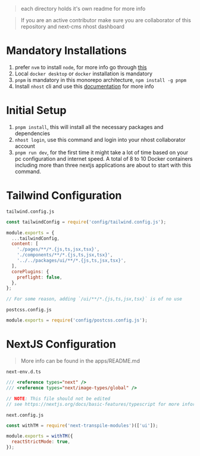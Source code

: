 > each directory holds it's own readme for more info

> If you are an active contributor make sure you are collaborator of this repository and next-cms nhost dashboard

# Mandatory Installations

1. prefer `nvm` to install `node`, for more info go through [this](https://github.com/nvm-sh/nvm)
2. Local `docker desktop` or `docker` installation is mandatory
3. `pnpm` is mandatory in this monorepo architecture, `npm install -g pnpm`
4. Install `nhost` cli and use this [documentation](https://docs.nhost.io/platform/cli) for more info

# Initial Setup

1. `pnpm install`, this will install all the necessary packages and dependencies
2. `nhost login`, use this command and login into your nhost collaborator account
3. `pnpm run dev`, for the first time it might take a lot of time based on your pc configuration and internet speed. A total of 8 to 10 Docker containers including more than three nextjs applications are about to start with this command.

# Tailwind Configuration

`tailwind.config.js`

```js
const tailwindConfig = require('config/tailwind.config.js');

module.exports = {
  ...tailwindConfig,
  content: [
    './pages/**/*.{js,ts,jsx,tsx}',
    './components/**/*.{js,ts,jsx,tsx}',
    '../../packages/ui/**/*.{js,ts,jsx,tsx}',
  ],
  corePlugins: {
    preflight: false,
  },
};

// For some reason, adding `/ui/**/*.{js,ts,jsx,tsx}` is of no use
```

`postcss.config.js`

```js
module.exports = require('config/postcss.config.js');
```

# NextJS Configuration

> More info can be found in the apps/README.md

`next-env.d.ts`

```js
/// <reference types="next" />
/// <reference types="next/image-types/global" />

// NOTE: This file should not be edited
// see https://nextjs.org/docs/basic-features/typescript for more information.
```

`next.config.js`

```js
const withTM = require('next-transpile-modules')(['ui']);

module.exports = withTM({
  reactStrictMode: true,
});
```
